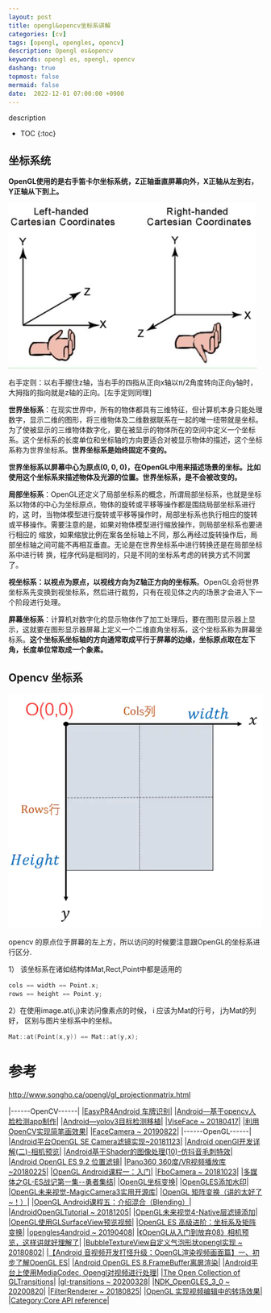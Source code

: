 ```yaml
---
layout: post
title: opengl&opencv坐标系讲解
categories: [cv]
tags: [opengl, opengles, opencv]
description: Opengl es&opencv 
keywords: opengl es, opengl, opencv
dashang: true
topmost: false
mermaid: false
date:  2022-12-01 07:00:00 +0900
---
```


description

<!-- more -->

* TOC
{:toc}
## 坐标系统

**OpenGL使用的是右手笛卡尔坐标系统，Z正轴垂直屏幕向外，X正轴从左到右，Y正轴从下到上。**

![img](/images/cv/gl_cv_coordinates/e75334dc62ec78b1.png)

右手定则：以右手握住z轴，当右手的四指从正向x轴以π/2角度转向正向y轴时，大拇指的指向就是z轴的正向。[左手定则同理]



**世界坐标系**：在现实世界中，所有的物体都具有三维特征，但计算机本身只能处理数字，显示二维的图形，将三维物体及二维数据联系在一起的唯一纽带就是坐标。为了使被显示的三维物体数字化，要在被显示的物体所在的空间中定义一个坐标系。这个坐标系的长度单位和坐标轴的方向要适合对被显示物体的描述，这个坐标系称为世界坐标系。**世界坐标系是始终固定不变的。**



**世界坐标系以屏幕中心为原点(0, 0, 0)，在OpenGL中用来描述场景的坐标。比如使用这个坐标系来描述物体及光源的位置。世界坐标系，是不会被改变的。**

**局部坐标系**：OpenGL还定义了局部坐标系的概念，所谓局部坐标系，也就是坐标系以物体的中心为坐标原点，物体的旋转或平移等操作都是围绕局部坐标系进行的，这 时，当物体模型进行旋转或平移等操作时，局部坐标系也执行相应的旋转或平移操作。需要注意的是，如果对物体模型进行缩放操作，则局部坐标系也要进行相应的 缩放，如果缩放比例在案各坐标轴上不同，那么再经过旋转操作后，局部坐标轴之间可能不再相互垂直。无论是在世界坐标系中进行转换还是在局部坐标系中进行转 换，程序代码是相同的，只是不同的坐标系考虑的转换方式不同罢了。



**视坐标系：以视点为原点，以视线方向为Z轴正方向的坐标系**。OpenGL会将世界坐标系先变换到视坐标系，然后进行裁剪，只有在视见体之内的场景才会进入下一个阶段进行处理。



**屏幕坐标系**：计算机对数字化的显示物体作了加工处理后，要在图形显示器上显示，这就要在图形显示器屏幕上定义一个二维直角坐标系，这个坐标系称为屏幕坐标系。**这个坐标系坐标轴的方向通常取成平行于屏幕的边缘，坐标原点取在左下角，长度单位常取成一个象素。**



## Opencv 坐标系

![img](/images/cv/gl_cv_coordinates/webp.webp)

opencv 的原点位于屏幕的左上方，所以访问的时候要注意跟OpenGL的坐标系进行区分.

1） 该坐标系在诸如结构体Mat,Rect,Point中都是适用的

```c++
cols == width == Point.x;
rows == height == Point.y;
```

2）在使用image.at(i,j)来访问像素点的时候， i 应该为Mat的行号， j为Mat的列好， 区别与图片坐标系中的坐标。

```c++
Mat::at(Point(x,y)) == Mat::at(y,x);
```



# 参考
http://www.songho.ca/opengl/gl_projectionmatrix.html

|------OpenCV------|
|[EasyPR4Android  车牌识别](https://links.jianshu.com/go?to=https%3A%2F%2Fgithub.com%2Fimistyrain%2FEasyPR4Android)|
|[Android—基于opencv人脸检测app制作](https://www.jianshu.com/p/0116b8488aaa)|
|[Android—yolov3目标检测移植](https://www.jianshu.com/p/0cc66e9cc7d0)|
|[ViseFace ~ 20180417](https://links.jianshu.com/go?to=https%3A%2F%2Fgithub.com%2Fxiaoyaoyou1212%2FViseFace)|
|[利用OpenCV实现简笔画效果](https://www.jianshu.com/p/e7ce28756227)|
|[FaceCamera ~ 20190822](https://links.jianshu.com/go?to=https%3A%2F%2Fgithub.com%2Fimqingyue%2FFaceCamera)|
|------OpenGL------|
|[Android平台OpenGL SE Camera滤镜实现~20181123](https://links.jianshu.com/go?to=https%3A%2F%2Fgithub.com%2Fandev009%2FAndroidShaderDemo)|
|[Android openGl开发详解(二)-相机预览](https://links.jianshu.com/go?to=https%3A%2F%2Fmp.weixin.qq.com%2Fs%3F__biz%3DMzIxMTg5NjQyMA%3D%3D%26mid%3D2247484334%26idx%3D1%26sn%3D8fd10993b8f87b941332d6abe7f2ffc2%26chksm%3D974f12a5a0389bb3d0e1144ccc7296f3374d86ee5f7f220c70dfa64b650384e8dbd80cd3968d%26mpshare%3D1%26scene%3D23%26srcid%3D0524AAOn8uUT2BB18hiQ7MW5%23rd)|
|[Android基于Shader的图像处理(10)-仿抖音毛刺特效](https://www.jianshu.com/p/3cb9a38de1b6)|
|[Android OpenGL ES 9.2 位置滤镜](https://www.jianshu.com/p/87ccc9bfa362)|
|[Pano360 360度/VR视频播放库~20180225](https://links.jianshu.com/go?to=https%3A%2F%2Fgithub.com%2FMartin20150405%2FPano360)|
|[OpenGL Android课程一：入门](https://links.jianshu.com/go?to=https%3A%2F%2Fjuejin.im%2Fpost%2F5c473be16fb9a049ed3133f4)|
|[FboCamera ~ 20181023](https://links.jianshu.com/go?to=https%3A%2F%2Fgithub.com%2FChyengJason%2FFboCamera)|
|[多媒体之GL-ES战记第一集--勇者集结](https://links.jianshu.com/go?to=https%3A%2F%2Fjuejin.im%2Fpost%2F5c382b926fb9a049f23cf8cc)|
|[OpenGL坐标变换](https://links.jianshu.com/go?to=https%3A%2F%2Fjuejin.im%2Fentry%2F59e3678df265da43127ff3bb)|
|[OpenGLES添加水印](https://www.jianshu.com/p/97c4e95df7b0)|
|[OpenGL未来视觉-MagicCamera3实用开源库](https://links.jianshu.com/go?to=https%3A%2F%2Fjuejin.im%2Fpost%2F5c283c7a518825235a055ffa)|
|[OpenGL 矩阵变换（讲的太好了~！）](https://links.jianshu.com/go?to=https%3A%2F%2Fblog.csdn.net%2Flyx2007825%2Farticle%2Fdetails%2F8792475)|
|[OpenGL Android课程五：介绍混合（Blending）](https://links.jianshu.com/go?to=https%3A%2F%2Fjuejin.im%2Fpost%2F5c6b7bcaf265da2dd37c1188)|
|[AndroidOpenGLTutorial ~ 20181205](https://links.jianshu.com/go?to=https%3A%2F%2Fgithub.com%2Fglumes%2FAndroidOpenGLTutorial)|
|[OpenGL未来视觉4-Native层滤镜添加](https://www.jianshu.com/p/e09ffb975a9d)|
|[OpenGL使用GLSurfaceView预览视频](https://www.jianshu.com/p/912f2622b815)|
|[OpenGL ES 高级进阶：坐标系及矩阵变换](https://links.jianshu.com/go?to=https%3A%2F%2Fjuejin.im%2Fpost%2F5cfe6accf265da1bc94ee33b)|
|[opengles4android ~ 20190408](https://links.jianshu.com/go?to=https%3A%2F%2Fgithub.com%2Fbyhook%2Fopengles4android)|
|[《OpenGL从入门到放弃08》相机预览，这样讲就好理解了](https://www.jianshu.com/p/7db9710aacad)|
|[BubbleTextureView自定义气泡形状opengl实现 ~ 20180802](https://links.jianshu.com/go?to=https%3A%2F%2Fgithub.com%2Fzolad%2FBubbleTextureView)|
|[【Android 音视频开发打怪升级：OpenGL渲染视频画面篇】一、初步了解OpenGL ES](https://links.jianshu.com/go?to=https%3A%2F%2Fjuejin.im%2Fpost%2F6844903975267860494)|
|[Android OpenGL ES 8.FrameBuffer离屏渲染](https://www.jianshu.com/p/487916d9c9cf)|
|[Android平台上使用MediaCodec, Opengl对视频进行处理](https://www.jianshu.com/p/cbebba28b12c)|
|[The Open Collection of GLTransitions](https://links.jianshu.com/go?to=https%3A%2F%2Fgl-transitions.com%2F)|
|[gl-transitions ~ 20200328](https://links.jianshu.com/go?to=https%3A%2F%2Fgithub.com%2Fgl-transitions%2Fgl-transitions)|
|[NDK_OpenGLES_3_0 ~ 20200820](https://links.jianshu.com/go?to=https%3A%2F%2Fgithub.com%2Fgithubhaohao%2FNDK_OpenGLES_3_0)|
|[FilterRenderer ~ 20180825](https://links.jianshu.com/go?to=https%3A%2F%2Fgithub.com%2Fzolad%2FFilterRenderer)|
|[OpenGL 实现视频编辑中的转场效果](https://links.jianshu.com/go?to=https%3A%2F%2Fmp.weixin.qq.com%2Fs%3F__biz%3DMzA4MjU1MDk3Ng%3D%3D%26mid%3D2451526751%26idx%3D1%26sn%3D54153e4db03eed44552dded0ba6f0fdf%26chksm%3D886ffdf0bf1874e65e0f1ff44b1f43fabba9f161cce5aed8582c14540578f2783de6387f1cb7%26mpshare%3D1%26scene%3D23%26srcid%3D0616AMlawQTDjqodrpjdQvpO%26sharer_sharetime%3D1592350223150%26sharer_shareid%3D1b225f47ce438dd68f3eb647f1b69eb5%23rd)|
|[Category:Core API reference](https://links.jianshu.com/go?to=https%3A%2F%2Fwww.khronos.org%2Fopengl%2Fwiki%2FCategory%3ACore_API_reference)|

